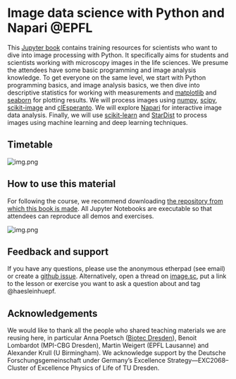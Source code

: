 # Image data science with Python and Napari @EPFL

This [Jupyter book](https://jupyterbook.org/) contains training resources for scientists who want to dive into image processing with Python. 
It specifically aims for students and scientists working with microscopy images in the life sciences.
We presume the attendees have some basic programming and image analysis knowledge. 
To get everyone on the same level, we start with Python programming basics, and image analysis basics,
we then dive into descriptive statistics for working with measurements and [matplotlib](https://matplotlib.org/) and [seaborn](https://seaborn.pydata.org/) for plotting results.
We will process images using [numpy](https://numpy.org), [scipy](https://www.scipy.org/), [scikit-image](https://scikit-image.org/) and [clEsperanto](https://github.com/clEsperanto/pyclesperanto_prototype).
We will explore [Napari](https://napari.org) for interactive image data analysis. 
Finally, we will use [scikit-learn](https://scikit-learn.org/stable/) and [StarDist](https://github.com/stardist/stardist) to process images using machine learning and deep learning techniques.

## Timetable

![img.png](timetable.png)

## How to use this material

For following the course, we recommend downloading [the repository from which this book is made](https://github.com/BiAPoL/Image-data-science-with-Python-and-Napari-EPFL2022).
All Jupyter Notebooks are executable so that attendees can reproduce all demos and exercises.

![img.png](how_to_download.png)

## Feedback and support

If you have any questions, please use the anonymous etherpad (see email) or create a [github issue](https://github.com/BiAPoL/Image-data-science-with-Python-and-Napari-EPFL2022/issues).
Alternatively, open a thread on [image.sc](https://image.sc), put a link to the lesson or exercise you want to ask a question about and tag @haesleinhuepf.

## Acknowledgements

We would like to thank all the people who shared teaching materials we are reusing here, in particular Anna Poetsch ([Biotec Dresden](https://tu-dresden.de/cmcb/biotec/forschungsgruppen/poetsch)), Benoit Lombardot (MPI-CBG Dresden), Martin Weigert (EPFL Lausanne) and Alexander Krull (U Birmingham).
We acknowledge support by the Deutsche Forschungsgemeinschaft under Germany’s Excellence Strategy—EXC2068–Cluster of Excellence Physics of Life of TU Dresden.





